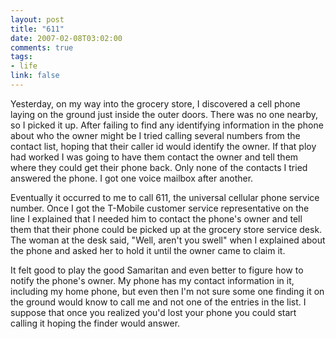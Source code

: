 ```yaml
--- 
layout: post
title: "611"
date: 2007-02-08T03:02:00
comments: true
tags:
- life
link: false
---
```

Yesterday, on my way into the grocery store, I discovered a cell phone laying on the ground just inside the outer doors. There was no one nearby, so I picked it up. After failing to find any identifying information in the phone about who the owner might be I tried calling several numbers from the contact list, hoping that their caller id would identify the owner. If that ploy had worked I was going to have them contact the owner and tell them where they could get their phone back. Only none of the contacts I tried answered the phone. I got one voice mailbox after another.

Eventually it occurred to me to call 611, the universal cellular phone service number. Once I got the T-Mobile customer service representative on the line I explained that I needed him to contact the phone's owner and tell them that their phone could be picked up at the grocery store service desk. The woman at the desk said, "Well, aren't you swell" when I explained about the phone and asked her to hold it until the owner came to claim it.

It felt good to play the good Samaritan and even better to figure how to notify the phone's owner. My phone has my contact information in it, including my home phone, but even then I'm not sure some one finding it on the ground would know to call me and not one of the entries in the list. I suppose that once you realized you'd lost your phone you could start calling it hoping the finder would answer.
